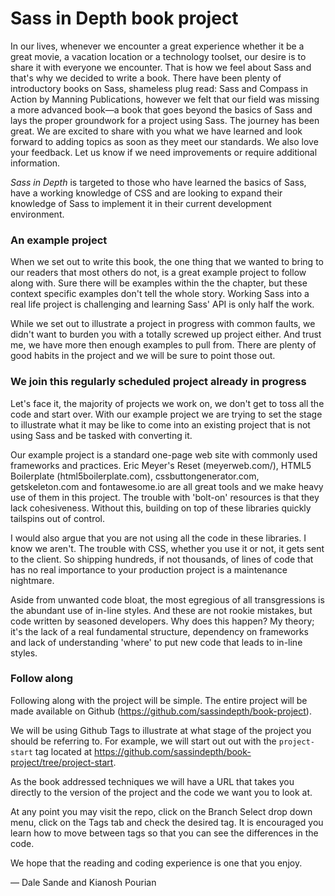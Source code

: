 # Sass in Depth book project

In our lives, whenever we encounter a great experience whether it be a great movie, a vacation location or a technology toolset, our desire is to share it with everyone we encounter. That is how we feel about Sass and that's why we decided to write a book. There have been plenty of introductory books on Sass, shameless plug read: Sass and Compass in Action by Manning Publications, however we felt that our field was missing a more advanced book—a book that goes beyond the basics of Sass and lays the proper groundwork for a project using Sass. The journey has been great. We are excited to share with you what we have learned and look forward to adding topics as soon as they meet our standards. We also love your feedback. Let us know if we need improvements or require additional information.

*Sass in Depth* is targeted to those who have learned the basics of Sass, have a working knowledge of CSS and are looking to expand their knowledge of Sass to implement it in their current development environment.

### An example project

When we set out to write this book, the one thing that we wanted to bring to our readers that most others do not, is a great example project to follow along with. Sure there will be examples within the the chapter, but these context specific examples don't tell the whole story. Working Sass into a real life project is challenging and learning Sass' API is only half the work.

While we set out to illustrate a project in progress with common faults, we didn't want to  burden you with a totally screwed up project either. And trust me, we have more then enough examples to pull from. There are plenty of good habits in the project and we will be sure to point those out.


### We join this regularly scheduled project already in progress

Let's face it, the majority of projects we work on, we don't get to toss all the code and start over. With our example project we are trying to set the stage to illustrate what it may be like to come into an existing project that is not using Sass and be tasked with converting it.

Our example project is a standard one-page web site with commonly used frameworks and practices. Eric Meyer's Reset (meyerweb.com/), HTML5 Boilerplate (html5boilerplate.com), cssbuttongenerator.com, getskeleton.com and fontawesome.io are all great tools and we make heavy use of them in this project. The trouble with 'bolt-on' resources is that they lack cohesiveness. Without this, building on top of these libraries quickly tailspins out of control.

I would also argue that you are not using all the code in these libraries. I know we aren't. The trouble with CSS, whether you use it or not, it gets sent to the client. So shipping hundreds, if not thousands, of lines of code that has no real importance to your production project is a maintenance nightmare.

Aside from unwanted code bloat, the most egregious of all transgressions is the abundant use of in-line styles. And these are not rookie mistakes, but code written by seasoned developers. Why does this happen? My theory; it's the lack of a real fundamental structure, dependency on frameworks and lack of understanding 'where' to put new code that leads to in-line styles.

### Follow along

Following along with the project will be simple. The entire project will be made available on Github (https://github.com/sassindepth/book-project).

We will be using Github Tags to illustrate at what stage of the project you should be referring to. For example, we will start out out with the `project-start` tag located at https://github.com/sassindepth/book-project/tree/project-start.

As the book addressed techniques we will have a URL that takes you directly to the version of the project and the code we want you to look at.

At any point you may visit the repo, click on the Branch Select drop down menu, click on the Tags tab and check the desired tag. It is encouraged you learn how to move between tags so that you can see the differences in the code.

We hope that the reading and coding experience is one that you enjoy.




— Dale Sande and Kianosh Pourian










